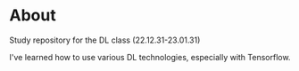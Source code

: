 # About
Study repository for the DL class (22.12.31-23.01.31)

I've learned how to use various DL technologies, especially with Tensorflow.
